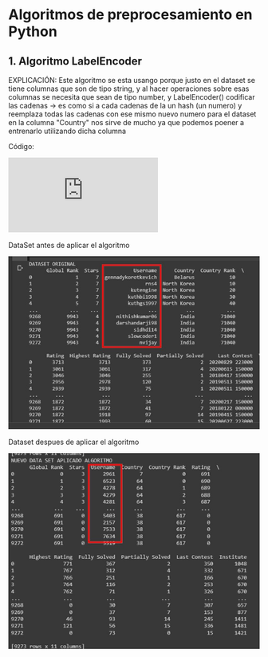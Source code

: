 # Algoritmos de preprocesamiento en Python



## 1. Algoritmo LabelEncoder

EXPLICACIÓN:
Este algoritmo se esta usango porque justo en el dataset se tiene columnas que son de tipo string,
y al hacer operaciones sobre esas columnas se  necesita que sean de tipo number, y LabelEncoder()
codificar las cadenas -> es como si a cada cadenas de la un hash (un numero) y reemplaza todas las cadenas con ese mismo nuevo numero
para el dataset en la columna "Country" nos sirve de mucho ya que  podemos poener a entrenarlo utilizando dicha columna

Código: 

![](https://github.com/OsvaldoRodriguez/PRIMER-PARCIAL-INF-354/blob/master/PREGUNTA%203/algoritmo1.py)

DataSet antes de aplicar el algoritmo

![](https://github.com/OsvaldoRodriguez/PRIMER-PARCIAL-INF-354/blob/master/PREGUNTA%203/algoritmo1_inicio.jpeg)

Dataset despues de aplicar el algoritmo

![](https://github.com/OsvaldoRodriguez/PRIMER-PARCIAL-INF-354/blob/master/PREGUNTA%203/algoritmo1_fin.jpeg)
